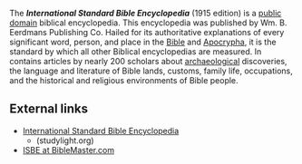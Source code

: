 The ***International Standard Bible Encyclopedia*** (1915 edition)
is a
[public domain](http://www.wikipedia.org/wiki/public_domain "wikipedia:public domain")
biblical encyclopedia. This encyclopedia was published by Wm. B.
Eerdmans Publishing Co. Hailed for its authoritative explanations
of every significant word, person, and place in the
[Bible](Bible "Bible") and [Apocrypha](Apocrypha "Apocrypha"), it
is the standard by which all other Biblical encyclopedias are
measured. In contains articles by nearly 200 scholars about
[archaeological](http://www.wikipedia.org/wiki/archaeological "wikipedia:archaeological")
discoveries, the language and literature of Bible lands, customs,
family life, occupations, and the historical and religious
environments of Bible people.

## External links

-   [International Standard Bible Encyclopedia](http://www.studylight.org/enc/isb/)
    - (studylight.org)
-   [ISBE at BibleMaster.com](http://www.biblemaster.com/bible/ency/isb/)



